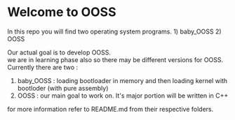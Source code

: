 # Welcome to OOSS
In this repo you will find two operating system programs. 1) baby_OOSS 2) OOSS 

Our actual goal is to develop OOSS. <br>
we are in learning phase also so there may be different versions for OOSS. Currently there are two :
1. baby_OOSS : loading bootloader in memory and then loading kernel with bootloder (with pure assembly)
2. OOSS : our main goal to work on. It's major portion will be written in C++

for more information refer to README.md from their respective folders.
